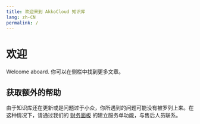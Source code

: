 ```yaml
---
title: 欢迎来到 AkkoCloud 知识库
lang: zh-CN
permalink: /
---
```


# 欢迎

Welcome aboard. 你可以在侧栏中找到更多文章。

## 获取额外的帮助

由于知识库还在更新或是问题过于小众，你所遇到的问题可能没有被罗列上来。在这种情况下，请通过我们的 [财务面板](https://www.akkocloud.com) 的建立服务单功能，与售后人员联系。
